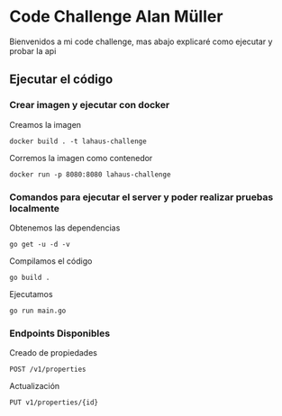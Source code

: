# Code Challenge Alan Müller

Bienvenidos a mi code challenge, mas abajo explicaré como ejecutar y probar la api

## Ejecutar el código

### Crear imagen y ejecutar con docker

Creamos la imagen

    docker build . -t lahaus-challenge 

Corremos la imagen como contenedor

    docker run -p 8080:8080 lahaus-challenge

### Comandos para ejecutar el server y poder realizar pruebas localmente

Obtenemos las dependencias

    go get -u -d -v

Compilamos el código

    go build .

Ejecutamos

    go run main.go

### Endpoints Disponibles

Creado de propiedades

    POST /v1/properties

Actualización

    PUT v1/properties/{id}
